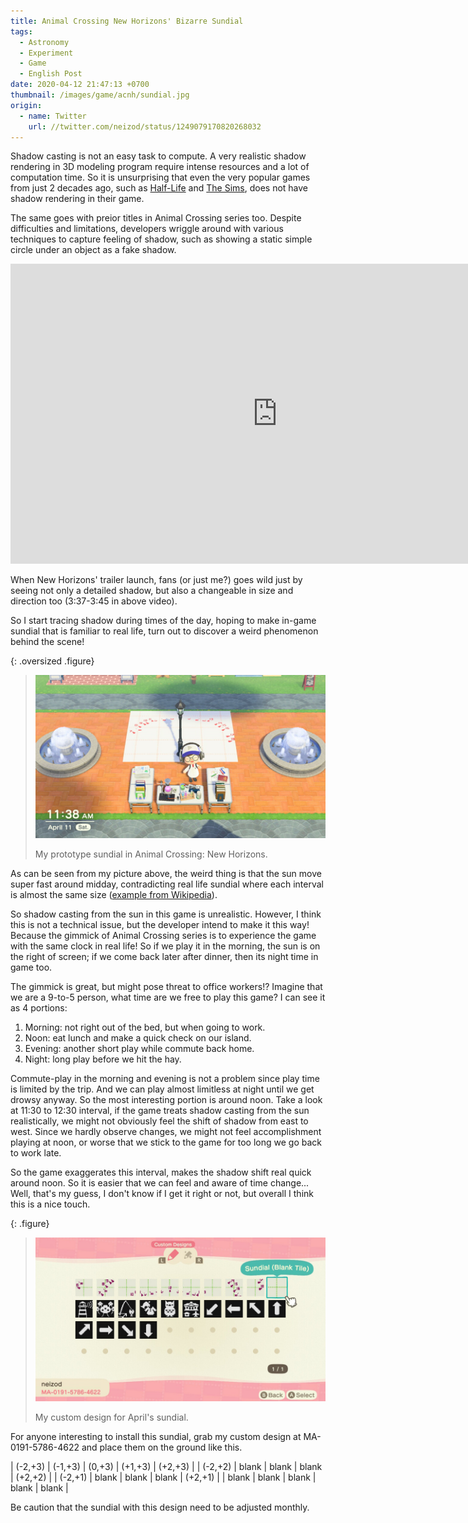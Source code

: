 ```yaml
---
title: Animal Crossing New Horizons' Bizarre Sundial 
tags:
  - Astronomy
  - Experiment
  - Game
  - English Post
date: 2020-04-12 21:47:13 +0700
thumbnail: /images/game/acnh/sundial.jpg
origin:
  - name: Twitter
    url: //twitter.com/neizod/status/1249079170820268032
---
```


Shadow casting is not an easy task to compute.  A very realistic shadow rendering in 3D modeling program require intense resources and a lot of computation time.  So it is unsurprising that even the very popular games from just 2 decades ago, such as [Half-Life][] and [The Sims][], does not have shadow rendering in their game.

The same goes with preior titles in Animal Crossing series too.  Despite difficulties and limitations, developers wriggle around with various techniques to capture feeling of shadow, such as showing a static simple circle under an object as a fake shadow.

<iframe width="853" height="480" src="https://www.youtube.com/embed/sRWjpjNVOCM" frameborder="0" allow="accelerometer; autoplay; encrypted-media; gyroscope; picture-in-picture" allowfullscreen></iframe>

When New Horizons' trailer launch, fans (or just me?) goes wild just by seeing not only a detailed shadow, but also a changeable in size and direction too (3:37-3:45 in above video).

So I start tracing shadow during times of the day, hoping to make in-game sundial that is familiar to real life, turn out to discover a weird phenomenon behind the scene!

{: .oversized .figure}
> ![](/images/game/acnh/sundial.jpg)
>
> My prototype sundial in Animal Crossing: New Horizons.

As can be seen from my picture above, the weird thing is that the sun move super fast around midday, contradicting real life sundial where each interval is almost the same size ([example from Wikipedia][wiki sundial]).

So shadow casting from the sun in this game is unrealistic.  However, I think this is not a technical issue, but the developer intend to make it this way!  Because the gimmick of Animal Crossing series is to experience the game with the same clock in real life!  So if we play it in the morning, the sun is on the right of screen; if we come back later after dinner, then its night time in game too.

The gimmick is great, but might pose threat to office workers!?  Imagine that we are a 9-to-5 person, what time are we free to play this game?  I can see it as 4 portions:

1. Morning: not right out of the bed, but when going to work.
2. Noon: eat lunch and make a quick check on our island.
3. Evening: another short play while commute back home.
4. Night: long play before we hit the hay.

Commute-play in the morning and evening is not a problem since play time is limited by the trip.  And we can play almost limitless at night until we get drowsy anyway.  So the most interesting portion is around noon.  Take a look at 11:30 to 12:30 interval, if the game treats shadow casting from the sun realistically, we might not obviously feel the shift of shadow from east to west.  Since we hardly observe changes, we might not feel accomplishment playing at noon, or worse that we stick to the game for too long we go back to work late.

So the game exaggerates this interval, makes the shadow shift real quick around noon.  So it is easier that we can feel and aware of time change...  Well, that's my guess, I don't know if I get it right or not, but overall I think this is a nice touch.

{: .figure}
> ![](/images/game/acnh/patterns.jpg)
>
> My custom design for April's sundial.

For anyone interesting to install this sundial, grab my custom design at MA-0191-5786-4622 and place them on the ground like this.

| (-2,+3) | (-1,+3) | (0,+3) | (+1,+3) | (+2,+3) |
| (-2,+2) | blank   | blank  | blank   | (+2,+2) |
| (-2,+1) | blank   | blank  | blank   | (+2,+1) |
| blank   | blank   | blank  | blank   | blank   |

Be caution that the sundial with this design need to be adjusted monthly.


[Half-Life]: //en.wikipedia.org/wiki/Half-Life_(video_game)
[The Sims]: //en.wikipedia.org/wiki/The_Sims_(video_game)

[wiki sundial]: //en.wikipedia.org/wiki/File:Garden_sundial_MN_2007.JPG
